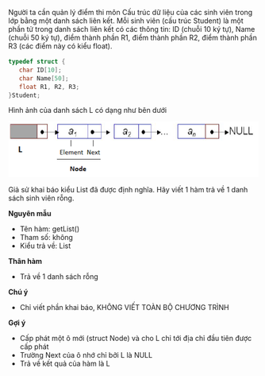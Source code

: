 Người ta cần quản lý điểm thi môn Cấu trúc dữ liệu của các sinh viên trong lớp bằng một danh sách liên kết. Mỗi sinh viên (cấu trúc Student) là một phần tử trong danh sách liên kết có các thông tin: ID (chuỗi 10 ký tự), Name (chuỗi 50 ký tự), điểm thành phần R1, điểm thành phần R2, điểm thành phần R3 (các điểm này có kiểu float). 
```cpp
typedef struct {
   char ID[10];
   char Name[50];
   float R1, R2, R3;
}Student;
```
Hình ảnh của danh sách L có dạng như bên dưới

<img src="../Dslk.png">

Giả sử khai báo kiểu List đã được định nghĩa. Hãy viết 1 hàm trả về 1 danh sách sinh viên rỗng.

**Nguyên mẫu**
- Tên hàm: getList()
- Tham số: không
- Kiểu trả về: List

**Thân hàm**
- Trả về 1 danh sách rỗng

**Chú ý**
- Chỉ viết phần khai báo, KHÔNG VIẾT TOÀN BỘ CHƯƠNG TRÌNH

**Gợi ý**
- Cấp phát một ô mới (struct Node) và cho L chỉ tới địa chỉ đầu tiên được cấp phát
- Trường Next của ô nhớ chỉ bởi L là NULL
- Trả về kết quả của hàm là L
